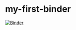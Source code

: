 # my-first-binder
[![Binder](https://mybinder.org/badge_logo.svg)](https://mybinder.org/v2/gh/divyaarya7/my-first-binder/HEAD)
